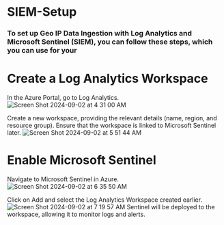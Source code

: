 # SIEM-Setup

### To set up Geo IP Data Ingestion with Log Analytics and Microsoft Sentinel (SIEM), you can follow these steps, which you can use for your 

# Create a Log Analytics Workspace
In the Azure Portal, go to Log Analytics.
![Screen Shot 2024-09-02 at 4 31 00 AM](https://github.com/user-attachments/assets/31b5a01e-32e0-4f3e-aac5-f91fc7dda7d5)


Create a new workspace, providing the relevant details (name, region, and resource group).
Ensure that the workspace is linked to Microsoft Sentinel later.
![Screen Shot 2024-09-02 at 5 51 44 AM](https://github.com/user-attachments/assets/4814ac67-6418-459b-b8c6-f22919be7cd4)

# Enable Microsoft Sentinel
Navigate to Microsoft Sentinel in Azure.
![Screen Shot 2024-09-02 at 6 35 50 AM](https://github.com/user-attachments/assets/dbb69ac0-78a2-4cc2-bc72-7887afef26c4)

Click on Add and select the Log Analytics Workspace created earlier.
![Screen Shot 2024-09-02 at 7 19 57 AM](https://github.com/user-attachments/assets/9918a20c-d25c-48fb-8cfa-22446b27cc39)
Sentinel will be deployed to the workspace, allowing it to monitor logs and alerts.
